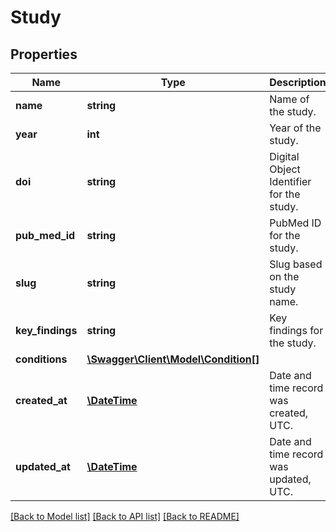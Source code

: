 # Study

## Properties
Name | Type | Description | Notes
------------ | ------------- | ------------- | -------------
**name** | **string** | Name of the study. | 
**year** | **int** | Year of the study. | [optional] 
**doi** | **string** | Digital Object Identifier for the study. | [optional] 
**pub_med_id** | **string** | PubMed ID for the study. | [optional] 
**slug** | **string** | Slug based on the study name. | [optional] 
**key_findings** | **string** | Key findings for the study. | [optional] 
**conditions** | [**\Swagger\Client\Model\Condition[]**](Condition.md) |  | [optional] 
**created_at** | [**\DateTime**](\DateTime.md) | Date and time record was created, UTC. | [optional] 
**updated_at** | [**\DateTime**](\DateTime.md) | Date and time record was updated, UTC. | [optional] 

[[Back to Model list]](../README.md#documentation-for-models) [[Back to API list]](../README.md#documentation-for-api-endpoints) [[Back to README]](../README.md)


